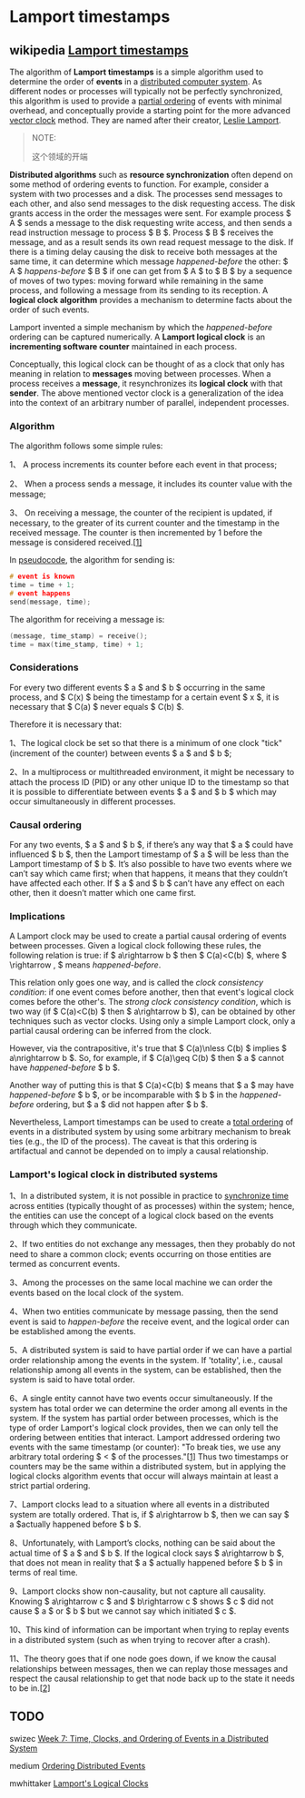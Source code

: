 # Lamport timestamps



## wikipedia [Lamport timestamps](https://en.wikipedia.org/wiki/Lamport_timestamps)

The algorithm of **Lamport timestamps** is a simple algorithm used to determine the order of **events** in a [distributed computer system](https://en.wikipedia.org/wiki/Distributed_computer_system). As different nodes or processes will typically not be perfectly synchronized, this algorithm is used to provide a [partial ordering](https://en.wikipedia.org/wiki/Partially_ordered_set) of events with minimal overhead, and conceptually provide a starting point for the more advanced [vector clock](https://en.wikipedia.org/wiki/Vector_clock) method. They are named after their creator, [Leslie Lamport](https://en.wikipedia.org/wiki/Leslie_Lamport).

> NOTE: 
>
> 这个领域的开端

**Distributed algorithms** such as **resource synchronization** often depend on some method of ordering events to function. For example, consider a system with two processes and a disk. The processes send messages to each other, and also send messages to the disk requesting access. The disk grants access in the order the messages were sent. For example process $ A $ sends a message to the disk requesting write access, and then sends a read instruction message to process $ B $. Process $ B $ receives the message, and as a result sends its own read request message to the disk. If there is a timing delay causing the disk to receive both messages at the same time, it can determine which message *happened-before* the other: $ A $ *happens-before* $ B $ if one can get from $ A $ to $ B $ by a sequence of moves of two types: moving forward while remaining in the same process, and following a message from its sending to its reception. A **logical clock algorithm** provides a mechanism to determine facts about the order of such events.

Lamport invented a simple mechanism by which the *happened-before* ordering can be captured numerically. A **Lamport logical clock** is an **incrementing software counter** maintained in each process.

Conceptually, this logical clock can be thought of as a clock that only has meaning in relation to **messages** moving between processes. When a process receives a **message**, it resynchronizes its **logical clock** with that **sender**. The above mentioned vector clock is a generalization of the idea into the context of an arbitrary number of parallel, independent processes.



### Algorithm

The algorithm follows some simple rules:

1、 A process increments its counter before each event in that process;

2、 When a process sends a message, it includes its counter value with the message;

3、 On receiving a message, the counter of the recipient is updated, if necessary, to the greater of its current counter and the timestamp in the received message. The counter is then incremented by 1 before the message is considered received.[[1\]](https://en.wikipedia.org/wiki/Lamport_timestamps#cite_note-Lamport_1978-1)

In [pseudocode](https://en.wikipedia.org/wiki/Pseudocode), the algorithm for sending is:

```c
# event is known
time = time + 1;
# event happens
send(message, time);
```

The algorithm for receiving a message is:

```c
(message, time_stamp) = receive();
time = max(time_stamp, time) + 1;
```



### Considerations

For every two different events $ a $ and $ b $ occurring in the same process, and $ C(x) $ being the timestamp for a certain event $ x $, it is necessary that $ C(a) $ never equals $ C(b) $.

Therefore it is necessary that:

1、The logical clock be set so that there is a minimum of one clock "tick" (increment of the counter) between events $ a $ and $ b $;

2、In a multiprocess or multithreaded environment, it might be necessary to attach the process ID (PID) or any other unique ID to the timestamp so that it is possible to differentiate between events $ a $ and $ b $ which may occur simultaneously in different processes.



### Causal ordering

For any two events, $ a $ and $ b $, if there’s any way that $ a $ could have influenced $ b $, then the Lamport timestamp of $ a $ will be less than the Lamport timestamp of $ b $. It’s also possible to have two events where we can’t say which came first; when that happens, it means that they couldn’t have affected each other. If $ a $ and $ b $ can’t have any effect on each other, then it doesn’t matter which one came first.



### Implications

A Lamport clock may be used to create a partial causal ordering of events between processes. Given a logical clock following these rules, the following relation is true: if $ a\rightarrow b $ then $ C(a)<C(b) $, where $ \rightarrow \, $ means *happened-before*.

This relation only goes one way, and is called the *clock consistency condition*: if one event comes before another, then that event's logical clock comes before the other's. The *strong clock consistency condition*, which is two way (if $ C(a)<C(b) $ then $ a\rightarrow b $), can be obtained by other techniques such as vector clocks. Using only a simple Lamport clock, only a partial causal ordering can be inferred from the clock.

However, via the contrapositive, it's true that $ C(a)\nless C(b) $ implies $ a\nrightarrow b $. So, for example, if $ C(a)\geq C(b) $ then $ a $ cannot have *happened-before* $ b $.

Another way of putting this is that $ C(a)<C(b) $ means that $ a $ may have *happened-before* $ b $, or be incomparable with $ b $ in the *happened-before* ordering, but $ a $ did not happen after $ b $.

Nevertheless, Lamport timestamps can be used to create a [total ordering](https://en.wikipedia.org/wiki/Total_ordering) of events in a distributed system by using some arbitrary mechanism to break ties (e.g., the ID of the process). The caveat is that this ordering is artifactual and cannot be depended on to imply a causal relationship.

### Lamport's logical clock in distributed systems

1、In a distributed system, it is not possible in practice to [synchronize time](https://en.wikipedia.org/wiki/Clock_synchronization) across entities (typically thought of as processes) within the system; hence, the entities can use the concept of a logical clock based on the events through which they communicate.

2、If two entities do not exchange any messages, then they probably do not need to share a common clock; events occurring on those entities are termed as concurrent events.

3、Among the processes on the same local machine we can order the events based on the local clock of the system.

4、When two entities communicate by message passing, then the send event is said to *happen-before* the receive event, and the logical order can be established among the events.

5、A distributed system is said to have partial order if we can have a partial order relationship among the events in the system. If 'totality', i.e., causal relationship among all events in the system, can be established, then the system is said to have total order.

6、A single entity cannot have two events occur simultaneously. If the system has total order we can determine the order among all events in the system. If the system has partial order between processes, which is the type of order Lamport's logical clock provides, then we can only tell the ordering between entities that interact. Lamport addressed ordering two events with the same timestamp (or counter): "To break ties, we use any arbitrary total ordering $ < $ of the processes."[[1\]](https://en.wikipedia.org/wiki/Lamport_timestamps#cite_note-Lamport_1978-1) Thus two timestamps or counters may be the same within a distributed system, but in applying the logical clocks algorithm events that occur will always maintain at least a strict partial ordering.

7、Lamport clocks lead to a situation where all events in a distributed system are totally ordered. That is, if $ a\rightarrow b $, then we can say $ a $actually happened before $ b $.

8、Unfortunately, with Lamport’s clocks, nothing can be said about the actual time of $ a $ and $ b $. If the logical clock says $ a\rightarrow b $, that does not mean in reality that $ a $ actually happened before $ b $ in terms of real time.

9、Lamport clocks show non-causality, but not capture all causality. Knowing $ a\rightarrow c $ and $ b\rightarrow c $ shows $ c $ did not cause $ a $ or $ b $ but we cannot say which initiated $ c $.

10、This kind of information can be important when trying to replay events in a distributed system (such as when trying to recover after a crash).

11、The theory goes that if one node goes down, if we know the causal relationships between messages, then we can replay those messages and respect the causal relationship to get that node back up to the state it needs to be in.[[2\]](https://en.wikipedia.org/wiki/Lamport_timestamps#cite_note-2)

## TODO

swizec [Week 7: Time, Clocks, and Ordering of Events in a Distributed System](https://swizec.com/blog/week-7-time-clocks-and-ordering-of-events-in-a-distributed-system)

medium [Ordering Distributed Events](https://medium.com/baseds/ordering-distributed-events-29c1dd9d1eff)

mwhittaker [Lamport's Logical Clocks](https://mwhittaker.github.io/blog/lamports_logical_clocks/)
